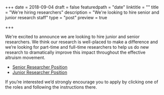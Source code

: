+++
date = 2018-09-04
draft = false
featuredpath = "date"
linktitle = ""
title = "We're hiring researchers"
description = "We're looking to hire senior and junior research staff"
type = "post"
preview = true

+++

We're excited to announce we are looking to hire junior and senior researchers. We think our research is well-placed to make a difference and we’re looking for part-time and full-time researchers to help us do new research to dramatically improve this impact throughout the effective altruism movement.


* [Senior Researcher Position](/careers/senior-researcher/)
* [Junior Researcher Position](/careers/junior-researcher/)

If you’re interested we’d strongly encourage you to apply by clicking one of the roles and following the instructions there.